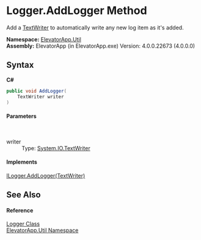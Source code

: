 # Logger.AddLogger Method 
 

Add a <a href="http://msdn2.microsoft.com/en-us/library/ywxh2328" target="_blank">TextWriter</a> to automatically write any new log item as it's added.

**Namespace:**&nbsp;<a href="N_ElevatorApp_Util">ElevatorApp.Util</a><br />**Assembly:**&nbsp;ElevatorApp (in ElevatorApp.exe) Version: 4.0.0.22673 (4.0.0.0)

## Syntax

**C#**<br />
``` C#
public void AddLogger(
	TextWriter writer
)
```


#### Parameters
&nbsp;<dl><dt>writer</dt><dd>Type: <a href="http://msdn2.microsoft.com/en-us/library/ywxh2328" target="_blank">System.IO.TextWriter</a><br /></dd></dl>

#### Implements
<a href="M_ElevatorApp_Util_ILogger_AddLogger">ILogger.AddLogger(TextWriter)</a><br />

## See Also


#### Reference
<a href="T_ElevatorApp_Util_Logger">Logger Class</a><br /><a href="N_ElevatorApp_Util">ElevatorApp.Util Namespace</a><br />